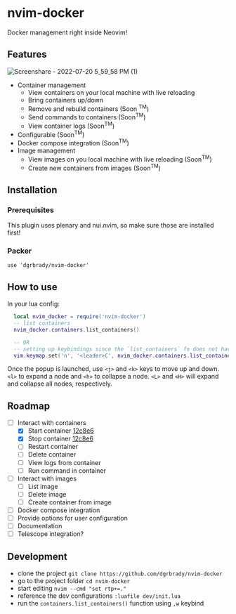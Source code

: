 # nvim-docker

Docker management right inside Neovim!

## Features


![Screenshare - 2022-07-20 5_59_58 PM (1)](https://user-images.githubusercontent.com/38011308/180091781-a23adf85-a159-4caa-b2a9-4abe021a1ff4.gif)


- Container management
  - View containers on your local machine with live reloading
  - Bring containers up/down
  - Remove and rebuild containers (Soon <sup>TM</sup>)
  - Send commands to containers (Soon<sup>TM</sup>)
  - View container logs (Soon<sup>TM</sup>)
- Configurable (Soon<sup>TM</sup>)
- Docker compose integration (Soon<sup>TM</sup>)
- Image management
  - View images on you local machine with live reloading (Soon<sup>TM</sup>)
  - Create new containers from images (Soon<sup>TM</sup>)
  
## Installation

### Prerequisites

This plugin uses plenary and nui.nvim, so make sure those are installed first!

### Packer

`use 'dgrbrady/nvim-docker'`

## How to use

In your lua config:  

```lua
  local nvim_docker = require('nvim-docker')
  -- list containers
  nvim_docker.containers.list_containers()

  -- OR
  -- setting up keybindings since the `list_containers` fn does not have a default binding
  vim.keymap.set('n', '<leader>C', nvim_docker.containers.list_containers)
```

Once the popup is launched, use `<j>` and `<k>` keys to move up and down. `<l>` to expand a node and `<h>` to collapse a node. `<L>` and `<H>` will expand and collapse all nodes, respectively.

## Roadmap

- [ ] Interact with containers
  - [x] Start container [12c8e6](https://github.com/dgrbrady/nvim-docker/commit/12c8e625a7f3864f89e11f0d24297a5ce1f09542)
  - [x] Stop container [12c8e6](https://github.com/dgrbrady/nvim-docker/commit/12c8e625a7f3864f89e11f0d24297a5ce1f09542)
  - [ ] Restart container
  - [ ] Delete container
  - [ ] View logs from container
  - [ ] Run command in container
- [ ] Interact with images
  - [ ] List image
  - [ ] Delete image
  - [ ] Create container from image
- [ ] Docker compose integration
- [ ] Provide options for user configuration
- [ ] Documentation
- [ ] Telescope integration?

## Development

* clone the project `git clone https://github.com/dgrbrady/nvim-docker`
* go to the project folder `cd nvim-docker`
* start editing `nvim --cmd "set rtp+=."`
* reference the dev configurations `:luafile dev/init.lua`
* run the `containers.list_containers()` function using `,w` keybind
